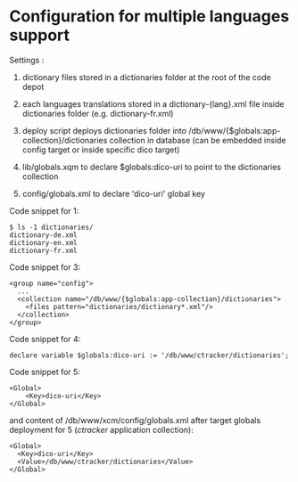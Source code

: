 # Configuration for multiple languages support

Settings :

1. dictionary files stored in a dictionaries folder at the root of the code depot

2. each languages translations stored in a dictionary-{lang}.xml file inside dictionaries folder (e.g. dictionary-fr.xml)

3. deploy script deploys dictionaries folder into /db/www/{$globals:app-collection}/dictionaries collection in database (can be embedded inside config target or inside specific dico target)

4.  lib/globals.xqm to declare $globals:dico-uri to point to the dictionaries collection

5. config/globals.xml to declare 'dico-uri' global key

Code snippet for 1: 

    $ ls -1 dictionaries/
    dictionary-de.xml
    dictionary-en.xml
    dictionary-fr.xml

Code snippet for 3: 

    <group name="config">
      ...
      <collection name="/db/www/{$globals:app-collection}/dictionaries">
        <files pattern="dictionaries/dictionary*.xml"/>
      </collection>
    </group>

Code snippet for 4: 

    declare variable $globals:dico-uri := '/db/www/ctracker/dictionaries';

Code snippet for 5: 

    <Global>
        <Key>dico-uri</Key>
    </Global>

and content of /db/www/xcm/config/globals.xml after target globals deployment for 5 (*ctracker* application collection):
    
    <Global>
      <Key>dico-uri</Key>
      <Value>/db/www/ctracker/dictionaries</Value>
    </Global>
